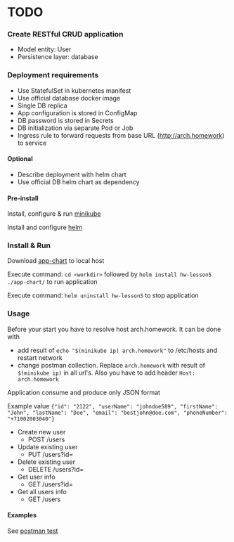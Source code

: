 # TODO

### Create RESTful CRUD application
* Model entity: User
* Persistence layer: database

### Deployment requirements
* Use StatefulSet in kubernetes manifest
* Use official database docker image
* Single DB replica
* App configuration is stored in ConfigMap
* DB password is stored in Secrets
* DB initialization via separate Pod or Job 
* Ingress rule to forward requests from base URL (http://arch.homework) to service
#### Optional
* Describe deployment with helm chart 
* Use official DB helm chart as dependency


#### Pre-install
Install, configure & run [minikube](https://kubernetes.io/docs/tasks/tools/install-minikube/)

Install and configure [helm](https://helm.sh/docs/intro/install/)

### Install & Run
Download [app-chart](https://github.com/DmitryAEfimov/otusSoftwareArchitect/tree/lesson05_minikubeadv/deployment) to local host

Execute command: ``` cd <workdir> ``` followed by ``` helm install hw-lesson5 ./app-chart/ ``` to run application

Execute command: ``` helm uninstall hw-lesson5 ``` to stop application  

### Usage
Before your start you have to resolve host arch.homework. It can be done with
* add result of ``` echo "$(minikube ip) arch.homework" ``` to /etc/hosts and restart network
* change postman collection. Replace ``` arch.homework ``` with result of ``` $(minikube ip) ``` in all url's. Also you have to add header ``` Host: arch.homework ```

Application consume and produce only JSON format

Example value ```{"id": "2122", "userName": "johndoe589", "firstName": "John", "lastName": "Doe", "email": "bestjohn@doe.com", "phoneNumber": "+71002003040"}```

* Create new user
  * POST /users
* Update existing user
  * PUT /users?id=<id>
* Delete existing user
  * DELETE /users?id=<id>    
* Get user info
  * GET /users?id=<id>
* Get all users info
  * GET /users
  
#### Examples
See [postman test](https://github.com/DmitryAEfimov/otusSoftwareArchitect/tree/lesson05_minikubeadv/src/test/resources/postman)